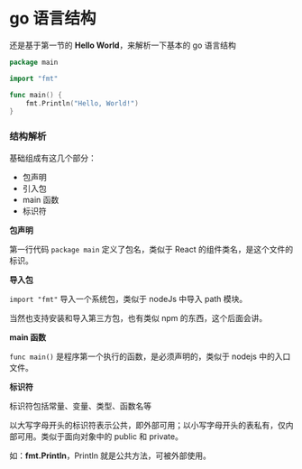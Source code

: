 # go 语言结构

还是基于第一节的 **Hello World**，来解析一下基本的 go 语言结构

```go
package main

import "fmt"

func main() {
    fmt.Println("Hello, World!")
}
```

### 结构解析

基础组成有这几个部分：

- 包声明
- 引入包
- main 函数
- 标识符

**包声明**

第一行代码 `package main` 定义了包名，类似于 React 的组件类名，是这个文件的标识。

**导入包**

`import "fmt"` 导入一个系统包，类似于 nodeJs 中导入 path 模块。

当然也支持安装和导入第三方包，也有类似 npm 的东西，这个后面会讲。

**main 函数**

`func main()` 是程序第一个执行的函数，是必须声明的，类似于 nodejs 中的入口文件。

**标识符**

标识符包括常量、变量、类型、函数名等

以大写字母开头的标识符表示公共，即外部可用；以小写字母开头的表私有，仅内部可用。类似于面向对象中的 public 和 private。

如：**fmt.Println**，Println 就是公共方法，可被外部使用。
